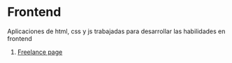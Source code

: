 # Frontend

Aplicaciones de html, css y js trabajadas para desarrollar las habilidades en frontend

1. [Freelance page](freelance/)
